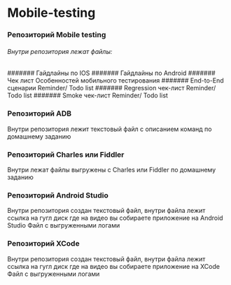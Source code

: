 # Mobile-testing

### Репозиторий Mobile testing
###### Внутри репозитория лежат файлы:
####### Гайдлайны по IOS
####### Гайдлайны по Android
####### Чек лист Особенностей мобильного тестирования
####### End-to-End сценарии Reminder/ Todo list
####### Regression чек-лист Reminder/ Todo list
####### Smoke чек-лист Reminder/ Todo list
### Репозиторий ADB 
Внутри репозитория лежит текстовый файл с описанием команд по домашнему заданию
### Репозиторий Charles или Fiddler
Внутри лежат файлы выгружены с Charles или Fiddler по домашнему заданию
### Репозиторий Android Studio  
 Внутри репозитория создан текстовый файл, внутри файла лежит ссылка на гугл диск где на видео вы собираете приложение на Android Studio 
Файл с выгруженными логами
### Репозиторий XCode
 Внутри репозитория создан текстовый файл, внутри файла лежит ссылка на гугл диск где на видео вы собираете приложение на XCode
Файл с выгруженными логами
